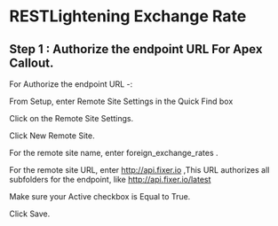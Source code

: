 # RESTLightening Exchange Rate

## Step 1 :  Authorize the endpoint URL For Apex Callout.

 For Authorize the endpoint URL -:

From Setup, enter Remote Site Settings in the Quick Find box

Click on the Remote Site Settings.

Click New Remote Site.

For the remote site name, enter foreign_exchange_rates .

For the remote site URL, enter http://api.fixer.io  ,This URL authorizes all subfolders for the endpoint, like http://api.fixer.io/latest

Make sure your Active checkbox is Equal to True.

Click Save.
